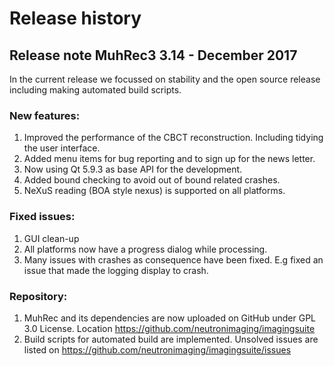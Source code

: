# Release history

## Release note MuhRec3 3.14 - December 2017
In the current release we focussed on stability and the open source release including making automated build scripts.

### New features:
1. Improved the performance of the CBCT reconstruction. Including tidying the user interface.
2. Added menu items for bug reporting and to sign up for the news letter.
3. Now using Qt 5.9.3 as base API for the development.
4. Added bound checking to avoid out of bound related crashes.
5. NeXuS reading (BOA style nexus) is supported on all platforms. 

### Fixed issues:
1. GUI clean-up
2. All platforms now have a progress dialog while processing.
3. Many issues with crashes as consequence have been fixed. E.g fixed an issue that made the logging display to crash.

### Repository:
1. MuhRec and its dependencies are now uploaded on GitHub under GPL 3.0 License. Location https://github.com/neutronimaging/imagingsuite
2. Build scripts for automated build are implemented.
Unsolved issues are listed on https://github.com/neutronimaging/imagingsuite/issues

